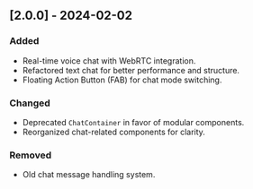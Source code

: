 ## [2.0.0] - 2024-02-02

### Added

- Real-time voice chat with WebRTC integration.
- Refactored text chat for better performance and structure.
- Floating Action Button (FAB) for chat mode switching.

### Changed

- Deprecated `ChatContainer` in favor of modular components.
- Reorganized chat-related components for clarity.

### Removed

- Old chat message handling system.
